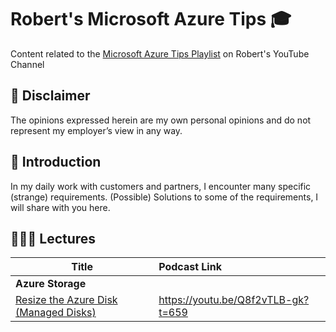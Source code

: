 # Robert's Microsoft Azure Tips 🎓

Content related to the [Microsoft Azure Tips Playlist](https://www.youtube.com/playlist?list=PLL2V7vl0bZ5R8xLdoWPvQeNk9I_Y7sMfu) on Robert's YouTube Channel

## 🧱 Disclaimer
The opinions expressed herein are my own personal opinions and do not represent my employer’s view in any way.

## 🔭 Introduction
In my daily work with customers and partners, I encounter many specific (strange) requirements. (Possible) Solutions to some of the requirements, I will share with you here.


## 👩🏽‍💻 Lectures

| Title | Podcast Link |
| ------------------------------------------- | :---------- |
| **Azure Storage** |
| [Resize the Azure Disk (Managed Disks)](https://github.com/DrBobo/AzureTips/tree/main/Tip001) | https://youtu.be/Q8f2vTLB-gk?t=659 |
